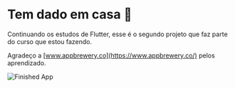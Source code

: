 # Tem dado em casa 🎲

Continuando os estudos de Flutter, esse é o segundo projeto que faz parte do curso que estou fazendo.

Agradeço a [www.appbrewery.co](https://www.appbrewery.co/) pelos aprendizado. 

![Finished App](https://github.com/londonappbrewery/Images/blob/master/dicee-demo.gif)
